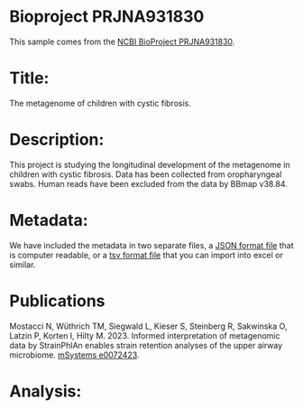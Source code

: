 # Bioproject PRJNA931830

This sample comes from the [NCBI BioProject PRJNA931830](https://www.ncbi.nlm.nih.gov/bioproject/?term=PRJNA931830).

# Title:
The metagenome of children with cystic fibrosis.

# Description:
This project is studying the longitudinal development of the metagenome in children with cystic fibrosis. Data has been collected from oropharyngeal swabs. Human reads have been excluded from the data by BBmap v38.84.


# Metadata:
We have included the metadata in two separate files, a [JSON format file](PRJNA931830.metadata.json.gz) that is computer readable, or a [tsv format file](PRJNA931830.metadata.tsv.gz) that you can import into excel or similar.

# Publications

Mostacci N, Wüthrich TM, Siegwald L, Kieser S, Steinberg R, Sakwinska O, Latzin P, Korten I, Hilty M. 2023. Informed interpretation of metagenomic data by StrainPhlAn enables strain retention analyses of the upper airway microbiome. [mSystems e0072423](https://doi.org/10.1128/msystems.00724-23).
  
# Analysis:

